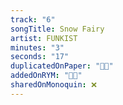 ```yaml
---
track: "6"
songTitle: Snow Fairy
artist: FUNKIST
minutes: "3"
seconds: "17"
duplicatedOnPaper: "👍🏻"
addedOnRYM: "👍🏻"
sharedOnMonoquin: ❌
---
```

